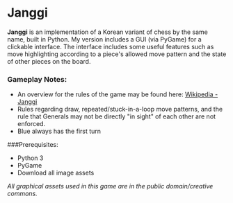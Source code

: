 # Janggi

**Janggi** is an implementation of a Korean variant of chess by the same name, 
built in Python. My version includes a GUI (via PyGame) for a 
clickable interface. The interface includes some useful features such as 
move highlighting according to a piece's allowed move pattern and the state 
of other pieces on the board.

### Gameplay Notes:
<ul>
<li>An overview for the rules of the game may be found here: <a href="https://en.wikipedia.org/wiki/Janggi"> Wikipedia - Janggi</a> </li>
<li>Rules regarding draw, repeated/stuck-in-a-loop move patterns, and the rule that Generals may not be directly "in sight" of each other are not enforced.</li>
<li>Blue always has the first turn</li>
</ul>

###Prerequisites:
<ul>
<li>Python 3</li>
<li>PyGame</li>
<li>Download all image assets</li>
</ul>

<i>All graphical assets used in this game are in the public domain/creative commons.</i>

